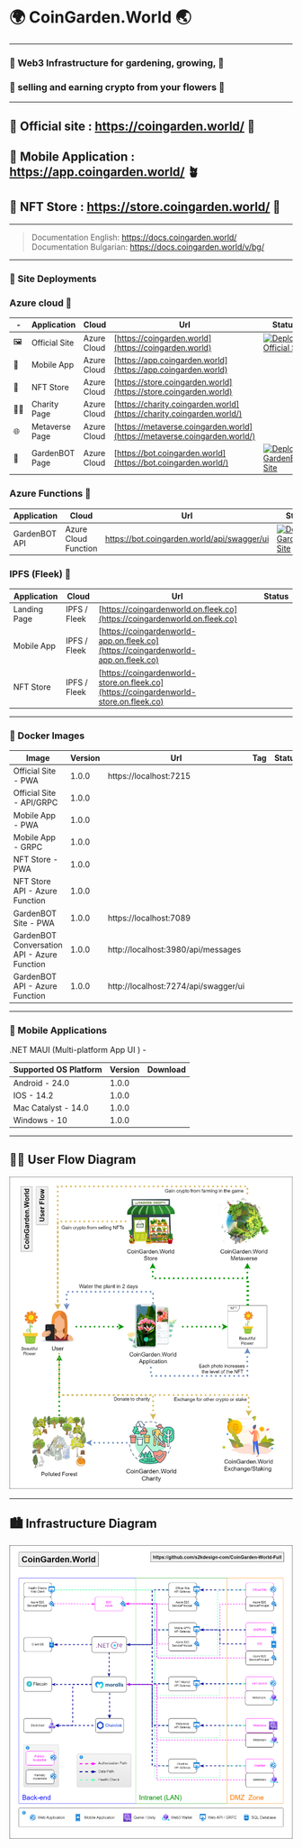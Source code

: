 # 🌍 CoinGarden.World 🌏
---
### 🌷 Web3 Infrastructure for gardening, growing,  🌺
### 🌻 selling and earning crypto from your flowers 🌼
---
## 🔗 Official site : https://coingarden.world/ 🌱
## 🔗 Mobile Application : https://app.coingarden.world/ 🪴
## 🔗 NFT Store : https://store.coingarden.world/ 🌴
---
> Documentation English:
https://docs.coingarden.world/  
> Documentation Bulgarian: 
https://docs.coingarden.world/v/bg/

---
### 🚀  Site Deployments
### Azure cloud 🚀
| - | Application | Cloud | Url | Status |
| - | - | - | - | - |
| 🖼️ | Official Site | Azure Cloud | [https://coingarden.world](https://coingarden.world) | [![Deploy Official Site](https://github.com/s2kdesign-com/CoinGardenWorld/actions/workflows/official-site-azure-static-web-apps.yml/badge.svg)](https://github.com/s2kdesign-com/CoinGardenWorld/actions/workflows/official-site-azure-static-web-apps.yml) |
| 📱 | Mobile App | Azure Cloud | [https://app.coingarden.world](https://app.coingarden.world)  |
| 🏪 | NFT Store | Azure Cloud | [https://store.coingarden.world](https://store.coingarden.world) |  |
| 🧑‍🌾 | Charity Page | Azure Cloud | [https://charity.coingarden.world](https://charity.coingarden.world/) |  |
| 🌐 | Metaverse Page | Azure Cloud | [https://metaverse.coingarden.world](https://metaverse.coingarden.world/) |  |
| 🤖 | GardenBOT Page | Azure Cloud | [https://bot.coingarden.world](https://bot.coingarden.world/) | [![Deploy GardenBOT Site](https://github.com/s2kdesign-com/CoinGardenWorld/actions/workflows/gardenbot-site-azure-static-web-apps.yml/badge.svg)](https://github.com/s2kdesign-com/CoinGardenWorld/actions/workflows/gardenbot-site-azure-static-web-apps.yml) |

### Azure Functions 🚀
| Application | Cloud | Url | Status |
| - | - | - | - |
| GardenBOT API | Azure Cloud Function | https://bot.coingarden.world/api/swagger/ui | [![Deploy GardenBOT Site](https://github.com/s2kdesign-com/CoinGardenWorld/actions/workflows/gardenbot-site-azure-static-web-apps.yml/badge.svg)](https://github.com/s2kdesign-com/CoinGardenWorld/actions/workflows/gardenbot-site-azure-static-web-apps.yml) |

### IPFS (Fleek) 🚀
| Application | Cloud | Url | Status |
| - | - | - | - |
| Landing Page | IPFS / Fleek | [https://coingardenworld.on.fleek.co](https://coingardenworld.on.fleek.co) |  |
| Mobile App | IPFS / Fleek | [https://coingardenworld-app.on.fleek.co](https://coingardenworld-app.on.fleek.co) |  |
| NFT Store | IPFS / Fleek | [https://coingardenworld-store.on.fleek.co](https://coingardenworld-store.on.fleek.co) |  |


---
### 🚢 Docker Images
| Image | Version | Url | Tag | Status | 
| ------------- | ------------- | ------------- | ------------- | ------------- | 
| Official Site - PWA | 1.0.0 | https://localhost:7215  | |
| Official Site - API/GRPC | 1.0.0 |  |  |  |
| Mobile App - PWA | 1.0.0 |   |  |  |
| Mobile App - GRPC | 1.0.0 |  |  | |
| NFT Store - PWA | 1.0.0 | | |
| NFT Store API - Azure Function | 1.0.0 | | |
| GardenBOT Site - PWA | 1.0.0 | https://localhost:7089 | |
| GardenBOT Conversation API - Azure Function | 1.0.0 | http://localhost:3980/api/messages | |
| GardenBOT API - Azure Function | 1.0.0 | http://localhost:7274/api/swagger/ui | |

---
### 📱 Mobile Applications
.NET MAUI (Multi-platform App UI ) - 

| Supported OS Platform | Version | Download | 
| ------------- | ------------- | ------------- | 
| Android - 24.0 | 1.0.0 |  | 
| IOS - 14.2 | 1.0.0 |  | 
| Mac Catalyst - 14.0 | 1.0.0 | | 
| Windows - 10 | 1.0.0 |  | 

---

## 🧑‍🌾 User Flow Diagram
![infrastructure](https://github.com/s2kdesign-com/CoinGardenWorld/blob/main/docs/assets/UserFlowDiagram.drawio.png?raw=true)

---
## 🏙️ Infrastructure Diagram
![infrastructure](https://github.com/s2kdesign-com/CoinGardenWorld/blob/main/docs/assets/InfrastructureDiagram.drawio.png?raw=true)
